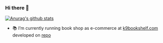 ### Hi there 👋

[![Anurag's github stats](https://github-readme-stats.vercel.app/api?username=kogai)](https://github.com/anuraghazra/github-readme-stats)

- :books: I’m currently running book shop as e-commerce at [k9bookshelf.com](https://k9bookshelf.com) developed on [repo](https://github.com/kogai/k9bookshelf)

<!--
**kogai/kogai** is a ✨ _special_ ✨ repository because its `README.md` (this file) appears on your GitHub profile.

Here are some ideas to get you started:

- 🔭 I’m currently working on ...
- 🌱 I’m currently learning ...
- 👯 I’m looking to collaborate on ...
- 🤔 I’m looking for help with ...
- 💬 Ask me about ...
- 📫 How to reach me: ...
- 😄 Pronouns: ...
- ⚡ Fun fact: ...
-->
